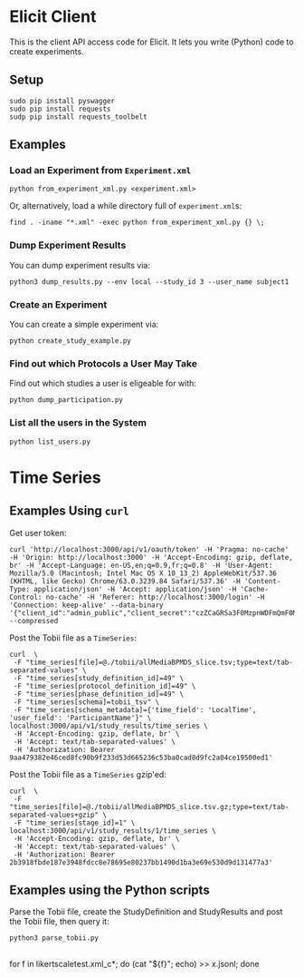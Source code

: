 
# Elicit Client

This is the client API access code for Elicit.  It lets you write (Python) code to create experiments.

## Setup

```
sudo pip install pyswagger
sudo pip install requests
sudp pip install requests_toolbelt
```

## Examples

### Load an Experiment from `Experiment.xml`

```
python from_experiment_xml.py <experiment.xml>
```

Or, alternatively, load a while directory full of `experiment.xml`s:

```
find . -iname "*.xml" -exec python from_experiment_xml.py {} \;
```

### Dump Experiment Results

You can dump experiment results via:

```
python3 dump_results.py --env local --study_id 3 --user_name subject1
```

### Create an Experiment

You can create a simple experiment via:

```
python create_study_example.py
```

### Find out which Protocols a User May Take

Find out which studies a user is eligeable for with:

```
python dump_participation.py
```

### List all the users in the System


```
python list_users.py
```


# Time Series


## Examples Using `curl`


Get user token:

```
curl 'http://localhost:3000/api/v1/oauth/token' -H 'Pragma: no-cache' -H 'Origin: http://localhost:3000' -H 'Accept-Encoding: gzip, deflate, br' -H 'Accept-Language: en-US,en;q=0.9,fr;q=0.8' -H 'User-Agent: Mozilla/5.0 (Macintosh; Intel Mac OS X 10_13_2) AppleWebKit/537.36 (KHTML, like Gecko) Chrome/63.0.3239.84 Safari/537.36' -H 'Content-Type: application/json' -H 'Accept: application/json' -H 'Cache-Control: no-cache' -H 'Referer: http://localhost:3000/login' -H 'Connection: keep-alive' --data-binary '{"client_id":"admin_public","client_secret":"czZCaGRSa3F0MzpnWDFmQmF0M2JW","grant_type":"password","email":"admin@elicit.dk","password":"password"}' --compressed

```

Post the Tobii file as a `TimeSeries`:

```
curl  \
 -F "time_series[file]=@./tobii/allMediaBPMDS_slice.tsv;type=text/tab-separated-values" \
 -F "time_series[study_definition_id]=49" \
 -F "time_series[protocol_definition_id]=49" \
 -F "time_series[phase_definition_id]=49" \
 -F "time_series[schema]=tobii_tsv" \
 -F "time_series[schema_metadata]={'time_field': 'LocalTime', 'user_field': 'ParticipantName'}" \
localhost:3000/api/v1/study_results/time_series \
 -H 'Accept-Encoding: gzip, deflate, br' \
 -H 'Accept: text/tab-separated-values' \
 -H 'Authorization: Bearer 9aa479382e46ced8fc90b9f233d53d665236c53ba0cad8d9fc2a04ce19500ed1' 
```


Post the Tobii file as a `TimeSeries` gzip'ed:

```
curl  \
 -F "time_series[file]=@./tobii/allMediaBPMDS_slice.tsv.gz;type=text/tab-separated-values+gzip" \
 -F "time_series[stage_id]=1" \
localhost:3000/api/v1/study_results/1/time_series \
 -H 'Accept-Encoding: gzip, deflate, br' \
 -H 'Accept: text/tab-separated-values' \
 -H 'Authorization: Bearer 2b3918fbde187e3948fdcc8e78695e80237bb1490d1ba3e69e530d9d131477a3' 
```

## Examples using the Python scripts

Parse the Tobii file, create the StudyDefinition and StudyResults and post the Tobii file, then query it:

```
python3 parse_tobii.py
```

##

for f in likertscaletest.xml_c*; do (cat "${f}"; echo) >> x.jsonl; done


